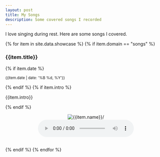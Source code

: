 ```yaml
---
layout: post
title: My Songs
description: Some covered songs I recorded
---
```

I love singing during rest. Here are some songs I covered.

<div >
        {% for item in site.data.showcase %}
        {% if item.domain == "songs" %}
        <div>
        <h3> {{item.title}} </h3>
        {% if item.date %}
            <p class="meta"><small>{{item.date | date: '%B %d, %Y'}}</small></p>
        {% endif %}
        {% if item.intro %}
            <p class="meta"> {{item.intro}} </p>
        {% endif %}
        <p align="center">
        <img src="{{item.image_url}}" alt={{item.name}}/>
        <br>
        <audio
            alt={{item.name}}
            controls
            src="{{item.audio_url}}">
                <a href="{{item.audio_url}}">
                    Download audio
                </a>
        </audio>
        </p>
        </div>
        <br>
        {% endif %}
        {% endfor %}
</div>